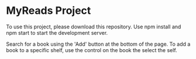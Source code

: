 # MyReads Project

To use this project, please download this repository.
Use npm install and npm start to start the development server.

Search for a book using the 'Add' button at the bottom of the page. To add a book to a specific shelf, 
use the control on the book the select the self. 
